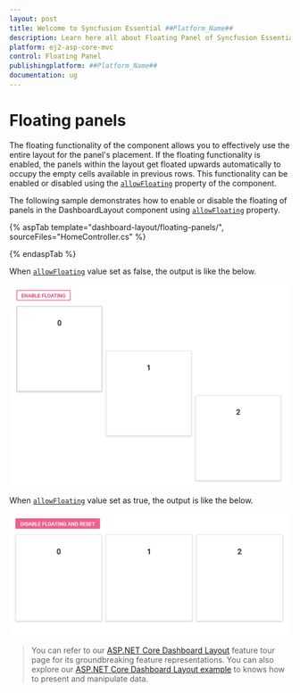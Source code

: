 ```yaml
---
layout: post
title: Welcome to Syncfusion Essential ##Platform_Name##
description: Learn here all about Floating Panel of Syncfusion Essential ##Platform_Name## widgets based on HTML5 and jQuery.
platform: ej2-asp-core-mvc
control: Floating Panel
publishingplatform: ##Platform_Name##
documentation: ug
---
```



# Floating panels

The floating functionality of the component allows you to effectively use the entire layout for the panel's placement. If the floating functionality is enabled, the panels within the layout get floated upwards automatically to occupy the empty cells available in previous rows. This functionality can be enabled or disabled using the [`allowFloating`](https://help.syncfusion.com/cr/cref_files/aspnetcore-js2/Syncfusion.EJ2~Syncfusion.EJ2.Layouts.DashboardLayout~AllowFloating.html) property of the component.

The following sample demonstrates how to enable or disable the floating of panels in the DashboardLayout component using [`allowFloating`](https://help.syncfusion.com/cr/cref_files/aspnetcore-js2/Syncfusion.EJ2~Syncfusion.EJ2.Layouts.DashboardLayout~AllowFloating.html) property.

{% aspTab template="dashboard-layout/floating-panels/", sourceFiles="HomeController.cs" %}

{% endaspTab %}

When [`allowFloating`](https://help.syncfusion.com/cr/cref_files/aspnetcore-js2/Syncfusion.EJ2~Syncfusion.EJ2.Layouts.DashboardLayout~AllowFloating.html) value set as false, the output is like the below.

![Floating panels1](./images/floating_panels1.PNG)

When [`allowFloating`](https://help.syncfusion.com/cr/cref_files/aspnetcore-js2/Syncfusion.EJ2~Syncfusion.EJ2.Layouts.DashboardLayout~AllowFloating.html) value set as true, the output is like the below.

![Floating panels2](./images/floating_panels2.PNG)

> You can refer to our [ASP.NET Core Dashboard Layout](https://www.syncfusion.com/aspnet-core-ui-controls/dashboard-layout) feature tour page for its groundbreaking feature representations. You can also explore our [ASP.NET Core Dashboard Layout example](https://ej2.syncfusion.com/aspnetcore/DashboardLayout/DefaultFunctionalities#/material) to knows how to present and manipulate data.